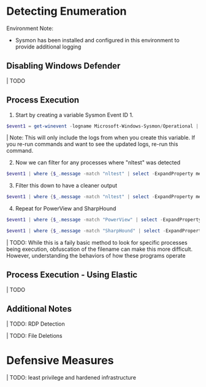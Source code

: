# Detecting Enumeration

Environment Note: 
- Sysmon has been installed and configured in this environment to provide additional logging

## Disabling Windows Defender

| TODO

## Process Execution

1. Start by creating a variable Sysmon Event ID 1. 
```powershell
$event1 = get-winevent -logname Microsoft-Windows-Sysmon/Operational | where {$_.id -like '1'}
```
| Note: This will only include the logs from when you create this variable. If you re-run commands and want to see the updated logs, re-run this command.

2. Now we can filter for any processes where "nltest" was detected
```powershell
$event1 | where {$_.message -match "nltest" | select -ExpandProperty message}
```

3. Filter this down to have a cleaner output
```powershell
$event1 | where {$_.message -match "nltest" | select -ExpandProperty message} | findstr CommandLine
```

4. Repeat for PowerView and SharpHound
```powershell
$event1 | where {$_.message -match "PowerView" | select -ExpandProperty message}

$event1 | where {$_.message -match "SharpHound" | select -ExpandProperty message}
```

| TODO: While this is a faily basic method to look for specific processes being execution, obfuscation of the filename can make this more difficult. However, understanding the behaviors of how these programs operate 

## Process Execution - Using Elastic

| TODO

## Additional Notes

| TODO: RDP Detection

| TODO: File Deletions


# Defensive Measures

| TODO: least privilege and hardened infrastructure
